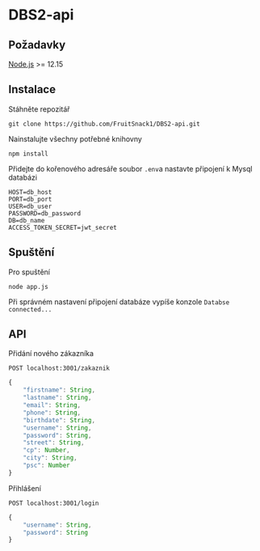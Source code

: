 # DBS2-api
## Požadavky
[Node.js](https://nodejs.org/en/) >= 12.15
## Instalace
Stáhněte repozitář
```
git clone https://github.com/FruitSnack1/DBS2-api.git
```
Nainstalujte všechny potřebné knihovny
```
npm install
```
Přidejte do kořenového adresáře soubor `.env`a nastavte připojení k Mysql databázi
```
HOST=db_host
PORT=db_port
USER=db_user
PASSWORD=db_password
DB=db_name
ACCESS_TOKEN_SECRET=jwt_secret
```
## Spuštění
Pro spuštění
```
node app.js
```
Při správném nastavení připojení databáze vypíše konzole `Databse connected...`

## API
Přidání nového zákazníka

`POST localhost:3001/zakaznik`
```js
{
    "firstname": String,
    "lastname": String,
    "email": String,
    "phone": String,
    "birthdate": String,
    "username": String,
    "password": String,
    "street": String,
    "cp": Number,
    "city": String,
    "psc": Number
}
```

Přihlášení

`POST localhost:3001/login`
```js
{
    "username": String,
    "password": String
}
```
